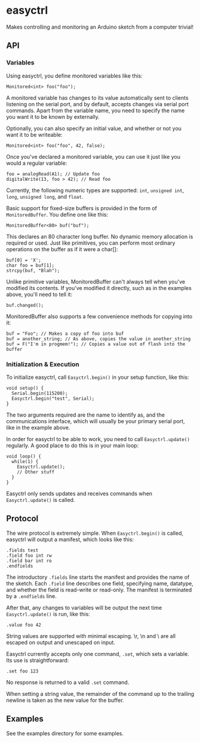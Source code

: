 easyctrl
========

Makes controlling and monitoring an Arduino sketch from a computer trivial!

## API

### Variables

Using easyctrl, you define monitored variables like this:

    Monitored<int> foo("foo");

A monitored variable has changes to its value automatically sent to clients listening on the serial port, and by default, accepts changes via serial port commands. Apart from the variable name, you need to specify the name you want it to be known by externally.

Optionally, you can also specify an initial value, and whether or not you want it to be writeable:

    Monitored<int> foo("foo", 42, false);

Once you've declared a monitored variable, you can use it just like you would a regular variable:

    foo = analogRead(A1); // Update foo
    digitalWrite(13, foo > 42); // Read foo

Currently, the following numeric types are supported: `int`, `unsigned int`, `long`, `unsigned long`, and `float`.

Basic support for fixed-size buffers is provided in the form of `MonitoredBuffer`. You define one like this:

    MonitoredBuffer<80> buf("buf");

This declares an 80 character long buffer. No dynamic memory allocation is required or used. Just like primitives, you can perform most ordinary operations on the buffer as if it were a char[]:

    buf[0] = 'X';
    char foo = buf[1];
    strcpy(buf, "Blah");

Unlike primitive variables, MonitoredBuffer can't always tell when you've modified its contents. If you've modified it directly, such as in the examples above, you'll need to tell it:

    buf.changed();

MonitoredBuffer also supports a few convenience methods for copying into it:

    buf = "Foo"; // Makes a copy of foo into buf
    buf = another_string; // As above, copies the value in another_string
    buf = F("I'm in progmem!"); // Copies a value out of flash into the buffer


### Initialization & Execution

To initialize easyctrl, call `Easyctrl.begin()` in your setup function, like this:

    void setup() {
      Serial.begin(115200);
      Easyctrl.begin("test", Serial);
    }

The two arguments required are the name to identify as, and the communications interface, which will usually be your primary serial port, like in the example above.

In order for easyctrl to be able to work, you need to call `Easyctrl.update()` regularly. A good place to do this is in your main loop:

    void loop() {
      while(1) {
        Easyctrl.update();
        // Other stuff
      }
    }

Easyctrl only sends updates and receives commands when `Easyctrl.update()` is called. 

## Protocol

The wire protocol is extremely simple. When `Easyctrl.begin()` is called, easyctrl will output a manifest, which looks like this:

    .fields test
    .field foo int rw
    .field bar int ro
    .endfields

The introductory `.fields` line starts the manifest and provides the name of the sketch. Each `.field` line describes one field, specifying name, datatype, and whether the field is read-write or read-only. The manifest is terminated by a `.endfields` line.

After that, any changes to variables will be output the next time `Easyctrl.update()` is run, like this:

    .value foo 42

String values are supported with minimal escaping. \r, \n and \ are all escaped on output and unescaped on input.

Easyctrl currently accepts only one command, `.set`, which sets a variable. Its use is straightforward:

    .set foo 123

No response is returned to a valid `.set` command.

When setting a string value, the remainder of the command up to the trailing newline is taken as the new value for the buffer.

## Examples

See the examples directory for some examples.

